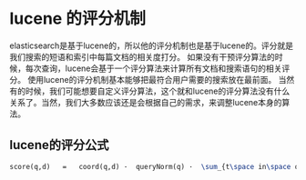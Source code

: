 # lucene 的评分机制

elasticsearch是基于lucene的，所以他的评分机制也是基于lucene的。评分就是我们搜索的短语和索引中每篇文档的相关度打分。
如果没有干预评分算法的时候，每次查询，lucene会基于一个评分算法来计算所有文档和搜索语句的相关评分。
使用lucene的评分机制基本能够把最符合用户需要的搜索放在最前面。
当然有的时候，我们可能想要自定义评分算法，这个就和lucene的评分算法没有什么关系了。当然，我们大多数应该还是会根据自己的需求，来调整lucene本身的算法。


## lucene的评分公式

```tex
score(q,d)   =   coord(q,d) ·  queryNorm(q) ·  \sum_{t\space in\space q}(tf(t\space in\space d) ·  idf(t)^2·  t.getBoost() ·  norm(t,d))
```
